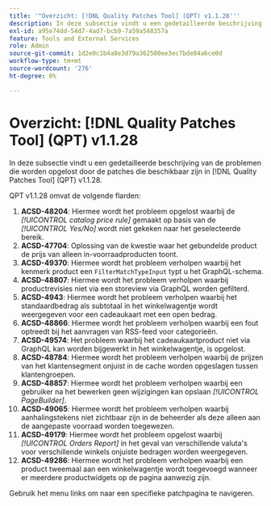 ```yaml
---
title: '"Overzicht: [!DNL Quality Patches Tool] (QPT) v1.1.28'''
description: In deze subsectie vindt u een gedetailleerde beschrijving van de problemen die worden opgelost door de patches die beschikbaar zijn in [!DNL Quality Patches Tool] (QPT) v1.1.28.
exl-id: a95e74dd-54d7-4ad7-bcb9-7a59a548357a
feature: Tools and External Services
role: Admin
source-git-commit: 1d2e0c1b4a8e3d79a362500ee3ec7bde84a6ce0d
workflow-type: tm+mt
source-wordcount: '276'
ht-degree: 0%

---
```


# Overzicht: [!DNL Quality Patches Tool] (QPT) v1.1.28

In deze subsectie vindt u een gedetailleerde beschrijving van de problemen die worden opgelost door de patches die beschikbaar zijn in [!DNL Quality Patches Tool] (QPT) v1.1.28.

QPT v1.1.28 omvat de volgende flarden:

1. **ACSD-48204**: Hiermee wordt het probleem opgelost waarbij de *[!UICONTROL catalog price rule]* gemaakt op basis van de *[!UICONTROL Yes/No]* wordt niet gekeken naar het geselecteerde bereik.
1. **ACSD-47704**: Oplossing van de kwestie waar het gebundelde product de prijs van alleen in-voorraadproducten toont.
1. **ACSD-49370**: Hiermee wordt het probleem verholpen waarbij het kenmerk product een `FilterMatchTypeInput` typt u het GraphQL-schema.
1. **ACSD-48807**: Hiermee wordt het probleem verholpen waarbij productrevisies niet via een storeview via GraphQL worden gefilterd.
1. **ACSD-4943**: Hiermee wordt het probleem verholpen waarbij het standaardbedrag als subtotaal in het winkelwagentje wordt weergegeven voor een cadeaukaart met een open bedrag.
1. **ACSD-48866**: Hiermee wordt het probleem verholpen waarbij een fout optreedt bij het aanvragen van RSS-feed voor categorieën.
1. **ACSD-49574**: Het probleem waarbij het cadeaukaartproduct niet via GraphQL kan worden bijgewerkt in het winkelwagentje, is opgelost.
1. **ACSD-48784**: Hiermee wordt het probleem verholpen waarbij de prijzen van het klantensegment onjuist in de cache worden opgeslagen tussen klantengroepen.
1. **ACSD-48857**: Hiermee wordt het probleem verholpen waarbij een gebruiker na het bewerken geen wijzigingen kan opslaan *[!UICONTROL PageBuilder]*.
1. **ACSD-49065**: Hiermee wordt het probleem verholpen waarbij aanhalingstekens niet zichtbaar zijn in de beheerder als deze alleen aan de aangepaste voorraad worden toegewezen.
1. **ACSD-49179**: Hiermee wordt het probleem opgelost waarbij *[!UICONTROL Orders Report]* in het geval van verschillende valuta&#39;s voor verschillende winkels onjuiste bedragen worden weergegeven.
1. **ACSD-49286**: Hiermee wordt het probleem verholpen waarbij een product tweemaal aan een winkelwagentje wordt toegevoegd wanneer er meerdere productwidgets op de pagina aanwezig zijn.

Gebruik het menu links om naar een specifieke patchpagina te navigeren.
